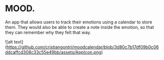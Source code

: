 # MOOD.

An app that allows users to track their emotions using a calendar to store them. They would also be able to create a note inside the emotion, so that they can remember why they felt that way.

![alt text] (https://github.com/cristiangontri/moodcalendar/blob/3d80c7b17df09b0c06ddcaffcd308c33c55e49bb/assets/AppIcon.png)
